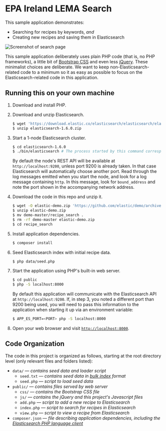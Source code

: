 # EPA Ireland LEMA Search

This sample application demonstrates:
* Searching for recipes by keywords, *and*
* Creating new recipes and saving them in Elasticsearch

![Screenshot of search page](http://i.snag.gy/quVui.jpg)

This sample application deliberately uses plain PHP code (that is, no PHP frameworks), a little bit of 
[Bootstrap CSS](http://getbootstrap.com/css/) and even less [jQuery](https://jquery.com/). These minimalist choices
are deliberate. We want to keep non-Elasticsearch-related code to a minimum so it as easy as possible to focus on the
Elasticsearch-related code in this application.

## Running this on your own machine

1. Download and install PHP.

1. Download and unzip Elasticsearch.

   ```sh
   $ wget 'https://download.elastic.co/elasticsearch/elasticsearch/elasticsearch-1.6.0.zip'
   $ unzip elasticsearch-1.6.0.zip
   ```

1. Start a 1-node Elasticsearch cluster.

   ```sh
   $ cd elasticsearch-1.6.0
   $ ./bin/elasticsearch # The process started by this command corresponds to a single Elasticsearch node
   ```

   By default the node's REST API will be available at `http://localhost:9200`, unless port 9200 is already taken. In
   that case Elasticsearch will automatically choose another port. Read through the log messages emitted when you
   start the node, and look for a log message containing `http`. In this message, look for `bound_address` and note the
   port shown in the accompanying network address.

1. Download the code in this repo and unzip it.

   ```sh
   $ wget -O elastic-demo.zip 'https://github.com/elastic/demo/archive/master.zip'
   $ unzip elastic-demo.zip
   $ mv demo-master/recipe_search .
   $ rm -rf demo-master elastic-demo.zip
   $ cd recipe_search
   ```

1. Install application dependencies.

   ```sh
   $ composer install
   ```

1. Seed Elasticsearch index with initial recipe data.

   ```sh
   $ php data/seed.php
   ```

1. Start the application using PHP's built-in web server.

   ```sh
   $ cd public
   $ php -S localhost:8000
   ```

   By default this application will communicate with the Elasticsearch API at `http://localhost:9200`. If, in step 3, you
   noted a different port than 9200 being used, you will need to pass this information to the application when starting
   it up via an environment variable:

   ```sh
   $ APP_ES_PORT=<PORT> php -S localhost:8000
   ```

1. Open your web browser and visit [`http://localhost:8000`](http://localhost:8000).

## Code Organization
The code in this project is organized as follows, starting at the root directory level (only relevant files and folders listed):

* `data/` &mdash; *contains seed data and loader script*
  * `seed.txt` &mdash; *contains seed data in [bulk index](http://www.elastic.co/guide/en/elasticsearch/guide/master/bulk.html) format*
  * `seed.php` &mdash; *script to load seed data*
* `public/` &mdash; *contains files served by web server*
  * `css/` &mdash; *contains the Bootstrap CSS file*
  * `js/` &mdash; *contains the jQuery and this project's Javascript files*
  * `add.php` &mdash; *script to add a new recipe to Elasticsearch*
  * `index.php` &mdash; *script to search for recipes in Elasticsearch*
  * `view.php` &mdash; *script to view a recipe from Elasticsearch*
* `composer.json` &mdash; *file describing application dependencies, including the [Elasticsearch PHP language client](http://www.elastic.co/guide/en/elasticsearch/client/php-api/current/index.html)*
